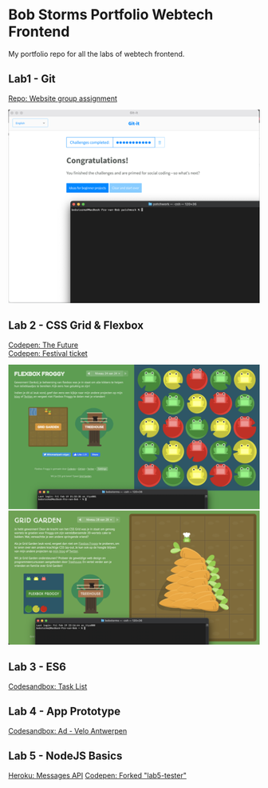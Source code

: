# Bob Storms Portfolio Webtech Frontend
My portfolio repo for all the labs of webtech frontend.

## Lab1 - Git
[Repo: Website group assignment](https://github.com/bobstorms/WebtechAdvanced-Lab1Website)

![Git-It](https://github.com/bobstorms/2IMD-WebtechFrontend-Portfolio/blob/main/Lab1%20-%20Git/Git-it%20completed.png)

## Lab 2 - CSS Grid & Flexbox
[Codepen: The Future](https://codepen.io/BobStorms/pen/YzpYyzr)</br>
[Codepen: Festival ticket](https://codepen.io/BobStorms/pen/WNodQvP)

![Flexbox Froggy](https://github.com/bobstorms/2IMD-WebtechFrontend-Portfolio/blob/main/Lab2%20-%20CSS%20Grid%20%26%20Flexbox/flexbox-froggy-completed.png)
![Grid Garden](https://github.com/bobstorms/2IMD-WebtechFrontend-Portfolio/blob/main/Lab2%20-%20CSS%20Grid%20%26%20Flexbox/css-grid-garden-completed.png)

## Lab 3 - ES6
[Codesandbox: Task List](https://codesandbox.io/s/lab3-todo-app-forked-94gei)

## Lab 4 - App Prototype
[Codesandbox: Ad - Velo Antwerpen](https://codesandbox.io/s/bob-storms-ad-velo-antwerpen-qiv42)

## Lab 5 - NodeJS Basics
[Heroku: Messages API](https://messages-api-bob.herokuapp.com/)
[Codepen: Forked "lab5-tester"](https://codepen.io/BobStorms/pen/RwomoWq)